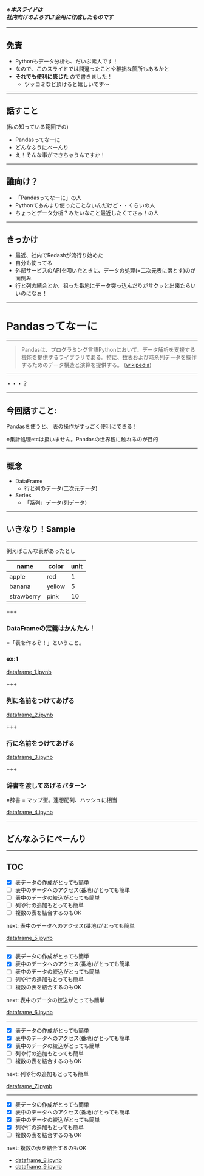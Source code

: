 #### _※本スライドは<br>社内向けのよろずLT会用に作成したものです_

---

## 免責
* Pythonもデータ分析も、だいぶ素人です！
* なので、このスライドでは間違ったことや稚拙な箇所もあるかと
* **それでも便利に感じた** ので書きました！
    * ツッコミなど頂けると嬉しいです〜

---

## 話すこと

(私の知っている範囲での)

* Pandasってなーに
* どんなふうにべーんり
* え！そんな事ができちゃうんですか！

---

## 誰向け？

* 「Pandasってなーに」の人
* Pythonてあんまり使ったことないんだけど・・くらいの人
* ちょっとデータ分析？みたいなこと最近したくてさぁ！の人

---

## きっかけ
* 最近、社内でRedashが流行り始めた
* 自分も使ってる
* 外部サービスのAPIを叩いたときに、データの処理(=二次元表に落とす)のが面倒み
* 行と列の結合とか、狙った番地にデータ突っ込んだりがサクッと出来たらいいのになぁ！

---

# Pandasってなーに

---

>Pandasは、プログラミング言語Pythonにおいて、データ解析を支援する機能を提供するライブラリである。特に、数表および時系列データを操作するためのデータ構造と演算を提供する。
([wikipedia](https://ja.wikipedia.org/wiki/Pandas))

---

・・・？

---

## 今回話すこと:
Pandasを使うと、
表の操作がすっごく便利にできる！  

※集計処理etcは扱いません。Pandasの世界観に触れるのが目的

---

## 概念
* DataFrame
    * 行と列のデータ(二次元データ)
* Series
    * 「系列」データ(列データ)

---

## いきなり！Sample

---

例えばこんな表があったとし

| name | color | unit |
| --- | --- | --- |
| apple | red | 1 |
| banana | yellow | 5 |
| strawberry | pink | 10 |

+++

### DataFrameの定義はかんたん！
=「表を作るぞ！」ということ。

### ex:1

[dataframe_1.ipynb](https://github.com/o0h/til/blob/begin-pandas/notes/dataframe_1.ipynb)

+++

### 列に名前をつけてあげる

[dataframe_2.ipynb](https://github.com/o0h/til/blob/begin-pandas/notes/dataframe_2.ipynb)

+++

### 行に名前をつけてあげる

[dataframe_3.ipynb](https://github.com/o0h/til/blob/begin-pandas/notes/dataframe_3.ipynb)

+++

### 辞書を渡してあげるパターン

※辞書 = マップ型。連想配列、ハッシュに相当

[dataframe_4.ipynb](https://github.com/o0h/til/blob/begin-pandas/notes/dataframe_4.ipynb)

---

## どんなふうにべーんり

---

## TOC

- [x] 表データの作成がとっても簡単
- [ ] 表中のデータへのアクセス(番地)がとっても簡単
- [ ] 表中のデータの絞込がとっても簡単
- [ ] 列や行の追加もとっても簡単
- [ ] 複数の表を結合するのもOK

next: 表中のデータへのアクセス(番地)がとっても簡単

[dataframe_5.ipynb](https://github.com/o0h/til/blob/begin-pandas/notes/dataframe_5.ipynb)

---

- [x] 表データの作成がとっても簡単
- [x] 表中のデータへのアクセス(番地)がとっても簡単
- [ ] 表中のデータの絞込がとっても簡単
- [ ] 列や行の追加もとっても簡単
- [ ] 複数の表を結合するのもOK

next: 表中のデータの絞込がとっても簡単

[dataframe_6.ipynb](https://github.com/o0h/til/blob/begin-pandas/notes/dataframe_6.ipynb)

---

- [x] 表データの作成がとっても簡単
- [x] 表中のデータへのアクセス(番地)がとっても簡単
- [x] 表中のデータの絞込がとっても簡単
- [ ] 列や行の追加もとっても簡単
- [ ] 複数の表を結合するのもOK

next: 列や行の追加もとっても簡単

[dataframe_7.ipynb](https://github.com/o0h/til/blob/begin-pandas/notes/dataframe_7.ipynb)

---

- [x] 表データの作成がとっても簡単
- [x] 表中のデータへのアクセス(番地)がとっても簡単
- [x] 表中のデータの絞込がとっても簡単
- [x] 列や行の追加もとっても簡単
- [ ] 複数の表を結合するのもOK

next: 複数の表を結合するのもOK

- [dataframe_8.ipynb](https://github.com/o0h/til/blob/begin-pandas/notes/dataframe_8.ipynb)
- [dataframe_9.ipynb](https://github.com/o0h/til/blob/begin-pandas/notes/dataframe_9.ipynb)
